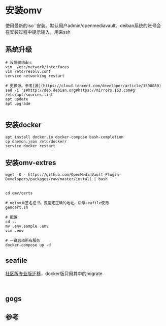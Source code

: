 # 安装omv

使用最新的iso``安装。默认用户admin/openmediavault。deiban系统的账号会在安装过程中提示输入，用来ssh

## 系统升级

```shell
# 设置网络dns
vim  /etc/network/interfaces
vim /etc/resolv.conf 
service networking restart

# 更换源。参考[源](https://cloud.tencent.com/developer/article/1590080)
sed -i 's#http://deb.debian.org#https://mirrors.163.com#g' /etc/apt/sources.list
apt update
apt upgrade


```

## 安装docker

```
apt install docker.io docker-compose bash-completion
cp daemon.json /etc/docker/
service docker restart
```

## 安装omv-extres

```
wget -O - https://github.com/OpenMediaVault-Plugin-Developers/packages/raw/master/install | bash
```

## 

```shell
cd omv/certs

# nginx自签名证书。要指定正确的地址，后续seafile使用
gencert.sh

# 配置
cd ..
mv .env.sample .env
vim .env

# 一键启动所有服务
docker-compose up -d
```

## seafile

[社区版专业版迁移](https://manual-cn-origin.seafile.com/deploy_pro/migrate_from_seafile_community_server)，docker版只用其中的migrate
```


```


## gogs

## 参考

